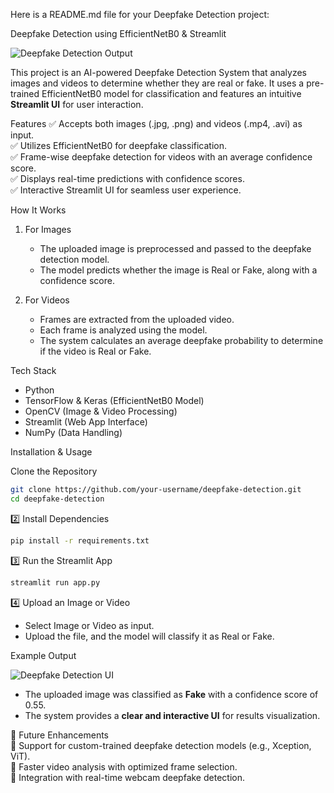 Here is a README.md file for your Deepfake Detection project:  

Deepfake Detection using EfficientNetB0 & Streamlit

![Deepfake Detection Output](dfd.PNG)  

This project is an AI-powered Deepfake Detection System that analyzes images and videos to determine whether they are real or fake. It uses a pre-trained EfficientNetB0 model for classification and features an intuitive **Streamlit UI** for user interaction.  

Features
✅ Accepts both images (.jpg, .png) and videos (.mp4, .avi) as input.  
✅ Utilizes EfficientNetB0 for deepfake classification.  
✅ Frame-wise deepfake detection for videos with an average confidence score.  
✅ Displays real-time predictions with confidence scores.  
✅ Interactive Streamlit UI for seamless user experience.  


How It Works  

1. For Images  
   - The uploaded image is preprocessed and passed to the deepfake detection model.  
   - The model predicts whether the image is Real or Fake, along with a confidence score.  

2. For Videos 
   - Frames are extracted from the uploaded video.  
   - Each frame is analyzed using the model.  
   - The system calculates an average deepfake probability to determine if the video is Real or Fake.  

Tech Stack  
- Python  
- TensorFlow & Keras (EfficientNetB0 Model)  
- OpenCV (Image & Video Processing)  
- Streamlit (Web App Interface)  
- NumPy (Data Handling)  


Installation & Usage  

Clone the Repository  
```bash
git clone https://github.com/your-username/deepfake-detection.git
cd deepfake-detection
```

2️⃣ Install Dependencies
```bash
pip install -r requirements.txt
```

3️⃣ Run the Streamlit App  
```bash
streamlit run app.py
```

4️⃣ Upload an Image or Video  
- Select Image or Video as input.  
- Upload the file, and the model will classify it as Real or Fake.  


Example Output  

![Deepfake Detection UI](dfd.PNG)  

- The uploaded image was classified as **Fake** with a confidence score of 0.55.  
- The system provides a **clear and interactive UI** for results visualization.  

📌 Future Enhancements  
🚀 Support for custom-trained deepfake detection models (e.g., Xception, ViT).  
🚀 Faster video analysis with optimized frame selection.  
🚀 Integration with real-time webcam deepfake detection.  
